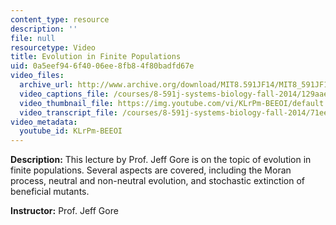 ```yaml
---
content_type: resource
description: ''
file: null
resourcetype: Video
title: Evolution in Finite Populations
uid: 0a5eef94-6f40-06ee-8fb8-4f80badfd67e
video_files:
  archive_url: http://www.archive.org/download/MIT8.591JF14/MIT8_591JF14_lec15_300k.mp4
  video_captions_file: /courses/8-591j-systems-biology-fall-2014/129aae4953945f7094bf67b003a2ec88_KLrPm-BEEOI.vtt
  video_thumbnail_file: https://img.youtube.com/vi/KLrPm-BEEOI/default.jpg
  video_transcript_file: /courses/8-591j-systems-biology-fall-2014/71ee6d98ea7050f2059b327410f32b13_KLrPm-BEEOI.pdf
video_metadata:
  youtube_id: KLrPm-BEEOI
---
```


**Description:** This lecture by Prof. Jeff Gore is on the topic of evolution in finite populations. Several aspects are covered, including the Moran process, neutral and non-neutral evolution, and stochastic extinction of beneficial mutants.

**Instructor:** Prof. Jeff Gore